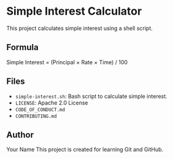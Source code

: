 # Simple Interest Calculator

This project calculates simple interest using a shell script.

## Formula
Simple Interest = (Principal × Rate × Time) / 100

## Files
- `simple-interest.sh`: Bash script to calculate simple interest.
- `LICENSE`: Apache 2.0 License
- `CODE_OF_CONDUCT.md`
- `CONTRIBUTING.md`

## Author
Your Name
This project is created for learning Git and GitHub.

